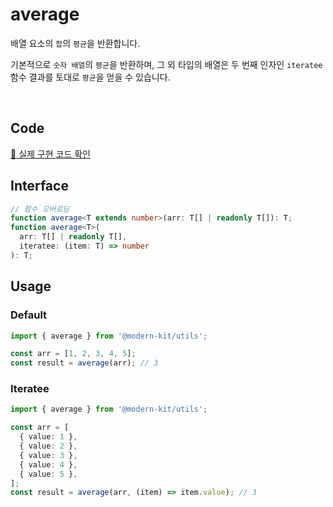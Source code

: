 # average

배열 요소의 `합`의 `평균`을 반환합니다.

기본적으로 `숫자 배열`의 `평균`을 반환하며, 그 외 타입의 배열은 두 번째 인자인 `iteratee` 함수 결과를 토대로 `평균`을 얻을 수 있습니다.

<br />

## Code
[🔗 실제 구현 코드 확인](https://github.com/modern-agile-team/modern-kit/blob/main/packages/utils/src/math/average/index.ts)

## Interface
```ts title="typescript"
// 함수 오버로딩
function average<T extends number>(arr: T[] | readonly T[]): T;
function average<T>(
  arr: T[] | readonly T[],
  iteratee: (item: T) => number
): T;
```

## Usage
### Default
```ts title="typescript"
import { average } from '@modern-kit/utils';

const arr = [1, 2, 3, 4, 5];
const result = average(arr); // 3
```

### Iteratee
```ts title="typescript"
import { average } from '@modern-kit/utils';

const arr = [
  { value: 1 },
  { value: 2 },
  { value: 3 },
  { value: 4 },
  { value: 5 },
];
const result = average(arr, (item) => item.value); // 3
```

